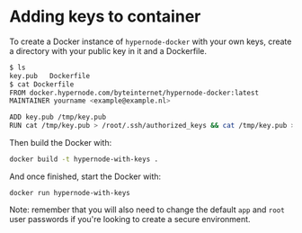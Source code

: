 # Adding keys to container

To create a Docker instance of `hypernode-docker` with your own keys, create a directory with your public key in it and a Dockerfile.

```bash
$ ls
key.pub   Dockerfile
$ cat Dockerfile
FROM docker.hypernode.com/byteinternet/hypernode-docker:latest
MAINTAINER yourname <example@example.nl>

ADD key.pub /tmp/key.pub
RUN cat /tmp/key.pub > /root/.ssh/authorized_keys && cat /tmp/key.pub > /data/web/.ssh/authorized_keys && && rm -f /tmp/deployment.pub
```

Then build the Docker with:
```bash
docker build -t hypernode-with-keys .
```

And once finished, start the Docker with:
```
docker run hypernode-with-keys
```

Note: remember that you will also need to change the default `app` and `root` user passwords if you're looking to create a secure environment.
